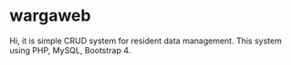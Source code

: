 # wargaweb
Hi, it is simple CRUD system for resident data management. This system using PHP, MySQL, Bootstrap 4.
